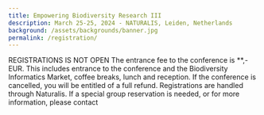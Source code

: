 ```yaml
---
title: Empowering Biodiversity Research III
description: March 25-25, 2024 - NATURALIS, Leiden, Netherlands
background: /assets/backgrounds/banner.jpg
permalink: /registration/
---
```


REGISTRATIONS IS NOT OPEN 
The entrance fee to the conference is **,- EUR. This includes entrance to the conference and the Biodiversity Informatics Market, coffee breaks, lunch and reception. 
If the conference is cancelled, you will be entitled of a full refund. Registrations are handled through Naturalis. If a special group reservation is needed, or for more information, please contact 
